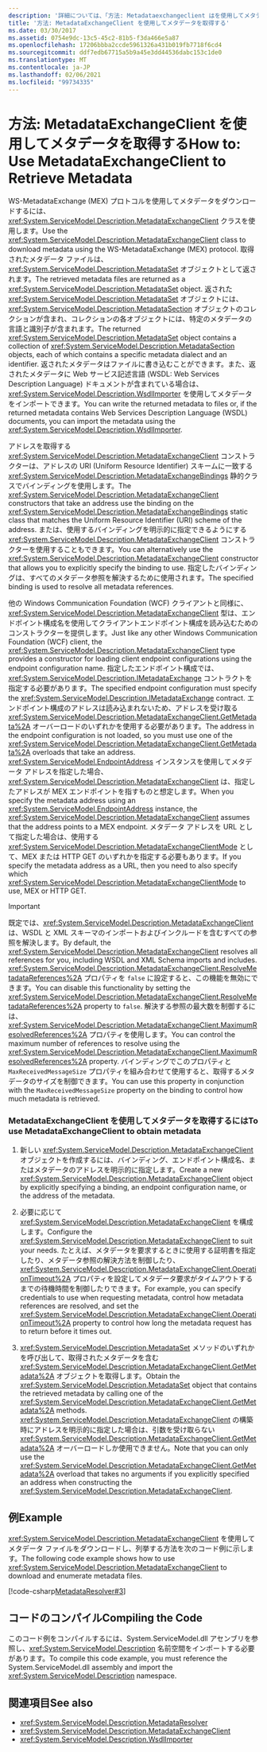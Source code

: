 ```yaml
---
description: '詳細については、「方法: Metadataexchangeclient はを使用してメタデータを取得する」を参照してください。'
title: '方法: MetadataExchangeClient を使用してメタデータを取得する'
ms.date: 03/30/2017
ms.assetid: 0754e9dc-13c5-45c2-81b5-f3da466e5a87
ms.openlocfilehash: 17206bbba2ccde5961326a431b019fb7718f6cd4
ms.sourcegitcommit: ddf7edb67715a5b9a45e3dd44536dabc153c1de0
ms.translationtype: MT
ms.contentlocale: ja-JP
ms.lasthandoff: 02/06/2021
ms.locfileid: "99734335"
---
```

# <a name="how-to-use-metadataexchangeclient-to-retrieve-metadata"></a><span data-ttu-id="84e8e-103">方法: MetadataExchangeClient を使用してメタデータを取得する</span><span class="sxs-lookup"><span data-stu-id="84e8e-103">How to: Use MetadataExchangeClient to Retrieve Metadata</span></span>

<span data-ttu-id="84e8e-104">WS-MetadataExchange (MEX) プロトコルを使用してメタデータをダウンロードするには、<xref:System.ServiceModel.Description.MetadataExchangeClient> クラスを使用します。</span><span class="sxs-lookup"><span data-stu-id="84e8e-104">Use the <xref:System.ServiceModel.Description.MetadataExchangeClient> class to download metadata using the WS-MetadataExchange (MEX) protocol.</span></span> <span data-ttu-id="84e8e-105">取得されたメタデータ ファイルは、<xref:System.ServiceModel.Description.MetadataSet> オブジェクトとして返されます。</span><span class="sxs-lookup"><span data-stu-id="84e8e-105">The retrieved metadata files are returned as a <xref:System.ServiceModel.Description.MetadataSet> object.</span></span> <span data-ttu-id="84e8e-106">返された <xref:System.ServiceModel.Description.MetadataSet> オブジェクトには、<xref:System.ServiceModel.Description.MetadataSection> オブジェクトのコレクションが含まれ、コレクションの各オブジェクトには、特定のメタデータの言語と識別子が含まれます。</span><span class="sxs-lookup"><span data-stu-id="84e8e-106">The returned <xref:System.ServiceModel.Description.MetadataSet> object contains a collection of <xref:System.ServiceModel.Description.MetadataSection> objects, each of which contains a specific metadata dialect and an identifier.</span></span> <span data-ttu-id="84e8e-107">返されたメタデータはファイルに書き込むことができます。また、返されたメタデータに Web サービス記述言語 (WSDL: Web Services Description Language) ドキュメントが含まれている場合は、<xref:System.ServiceModel.Description.WsdlImporter> を使用してメタデータをインポートできます。</span><span class="sxs-lookup"><span data-stu-id="84e8e-107">You can write the returned metadata to files or, if the returned metadata contains Web Services Description Language (WSDL) documents, you can import the metadata using the <xref:System.ServiceModel.Description.WsdlImporter>.</span></span>  
  
 <span data-ttu-id="84e8e-108">アドレスを取得する <xref:System.ServiceModel.Description.MetadataExchangeClient> コンストラクターは、アドレスの URI (Uniform Resource Identifier) スキームに一致する <xref:System.ServiceModel.Description.MetadataExchangeBindings> 静的クラスでバインディングを使用します。</span><span class="sxs-lookup"><span data-stu-id="84e8e-108">The <xref:System.ServiceModel.Description.MetadataExchangeClient> constructors that take an address use the binding on the <xref:System.ServiceModel.Description.MetadataExchangeBindings> static class that matches the Uniform Resource Identifier (URI) scheme of the address.</span></span> <span data-ttu-id="84e8e-109">または、使用するバインディングを明示的に指定できるようにする <xref:System.ServiceModel.Description.MetadataExchangeClient> コンストラクターを使用することもできます。</span><span class="sxs-lookup"><span data-stu-id="84e8e-109">You can alternatively use the <xref:System.ServiceModel.Description.MetadataExchangeClient> constructor that allows you to explicitly specify the binding to use.</span></span> <span data-ttu-id="84e8e-110">指定したバインディングは、すべてのメタデータ参照を解決するために使用されます。</span><span class="sxs-lookup"><span data-stu-id="84e8e-110">The specified binding is used to resolve all metadata references.</span></span>  
  
 <span data-ttu-id="84e8e-111">他の Windows Communication Foundation (WCF) クライアントと同様に、 <xref:System.ServiceModel.Description.MetadataExchangeClient> 型は、エンドポイント構成名を使用してクライアントエンドポイント構成を読み込むためのコンストラクターを提供します。</span><span class="sxs-lookup"><span data-stu-id="84e8e-111">Just like any other Windows Communication Foundation (WCF) client, the <xref:System.ServiceModel.Description.MetadataExchangeClient> type provides a constructor for loading client endpoint configurations using the endpoint configuration name.</span></span> <span data-ttu-id="84e8e-112">指定したエンドポイント構成では、<xref:System.ServiceModel.Description.IMetadataExchange> コントラクトを指定する必要があります。</span><span class="sxs-lookup"><span data-stu-id="84e8e-112">The specified endpoint configuration must specify the <xref:System.ServiceModel.Description.IMetadataExchange> contract.</span></span> <span data-ttu-id="84e8e-113">エンドポイント構成のアドレスは読み込まれないため、アドレスを受け取る <xref:System.ServiceModel.Description.MetadataExchangeClient.GetMetadata%2A> オーバーロードのいずれかを使用する必要があります。</span><span class="sxs-lookup"><span data-stu-id="84e8e-113">The address in the endpoint configuration is not loaded, so you must use one of the <xref:System.ServiceModel.Description.MetadataExchangeClient.GetMetadata%2A> overloads that take an address.</span></span> <span data-ttu-id="84e8e-114"><xref:System.ServiceModel.EndpointAddress> インスタンスを使用してメタデータ アドレスを指定した場合、<xref:System.ServiceModel.Description.MetadataExchangeClient> は、指定したアドレスが MEX エンドポイントを指すものと想定します。</span><span class="sxs-lookup"><span data-stu-id="84e8e-114">When you specify the metadata address using an <xref:System.ServiceModel.EndpointAddress> instance, the <xref:System.ServiceModel.Description.MetadataExchangeClient> assumes that the address points to a MEX endpoint.</span></span> <span data-ttu-id="84e8e-115">メタデータ アドレスを URL として指定した場合は、使用する <xref:System.ServiceModel.Description.MetadataExchangeClientMode> として、MEX または HTTP GET のいずれかを指定する必要もあります。</span><span class="sxs-lookup"><span data-stu-id="84e8e-115">If you specify the metadata address as a URL, then you need to also specify which <xref:System.ServiceModel.Description.MetadataExchangeClientMode> to use, MEX or HTTP GET.</span></span>  
  
> [!IMPORTANT]
> <span data-ttu-id="84e8e-116">既定では、<xref:System.ServiceModel.Description.MetadataExchangeClient> は、WSDL と XML スキーマのインポートおよびインクルードを含むすべての参照を解決します。</span><span class="sxs-lookup"><span data-stu-id="84e8e-116">By default, the <xref:System.ServiceModel.Description.MetadataExchangeClient> resolves all references for you, including WSDL and XML Schema imports and includes.</span></span> <span data-ttu-id="84e8e-117"><xref:System.ServiceModel.Description.MetadataExchangeClient.ResolveMetadataReferences%2A> プロパティを `false` に設定すると、この機能を無効にできます。</span><span class="sxs-lookup"><span data-stu-id="84e8e-117">You can disable this functionality by setting the <xref:System.ServiceModel.Description.MetadataExchangeClient.ResolveMetadataReferences%2A> property to `false`.</span></span> <span data-ttu-id="84e8e-118">解決する参照の最大数を制御するには、<xref:System.ServiceModel.Description.MetadataExchangeClient.MaximumResolvedReferences%2A> プロパティを使用します。</span><span class="sxs-lookup"><span data-stu-id="84e8e-118">You can control the maximum number of references to resolve using the <xref:System.ServiceModel.Description.MetadataExchangeClient.MaximumResolvedReferences%2A> property.</span></span> <span data-ttu-id="84e8e-119">バインディングでこのプロパティと `MaxReceivedMessageSize` プロパティを組み合わせて使用すると、取得するメタデータのサイズを制御できます。</span><span class="sxs-lookup"><span data-stu-id="84e8e-119">You can use this property in conjunction with the `MaxReceivedMessageSize` property on the binding to control how much metadata is retrieved.</span></span>  
  
### <a name="to-use-metadataexchangeclient-to-obtain-metadata"></a><span data-ttu-id="84e8e-120">MetadataExchangeClient を使用してメタデータを取得するには</span><span class="sxs-lookup"><span data-stu-id="84e8e-120">To use MetadataExchangeClient to obtain metadata</span></span>  
  
1. <span data-ttu-id="84e8e-121">新しい <xref:System.ServiceModel.Description.MetadataExchangeClient> オブジェクトを作成するには、バインディング、エンドポイント構成名、またはメタデータのアドレスを明示的に指定します。</span><span class="sxs-lookup"><span data-stu-id="84e8e-121">Create a new <xref:System.ServiceModel.Description.MetadataExchangeClient> object by explicitly specifying a binding, an endpoint configuration name, or the address of the metadata.</span></span>  
  
2. <span data-ttu-id="84e8e-122">必要に応じて <xref:System.ServiceModel.Description.MetadataExchangeClient> を構成します。</span><span class="sxs-lookup"><span data-stu-id="84e8e-122">Configure the <xref:System.ServiceModel.Description.MetadataExchangeClient> to suit your needs.</span></span> <span data-ttu-id="84e8e-123">たとえば、メタデータを要求するときに使用する証明書を指定したり、メタデータ参照の解決方法を制御したり、<xref:System.ServiceModel.Description.MetadataExchangeClient.OperationTimeout%2A> プロパティを設定してメタデータ要求がタイムアウトするまでの待機時間を制御したりできます。</span><span class="sxs-lookup"><span data-stu-id="84e8e-123">For example, you can specify credentials to use when requesting metadata, control how metadata references are resolved, and set the <xref:System.ServiceModel.Description.MetadataExchangeClient.OperationTimeout%2A> property to control how long the metadata request has to return before it times out.</span></span>  
  
3. <span data-ttu-id="84e8e-124"><xref:System.ServiceModel.Description.MetadataSet> メソッドのいずれかを呼び出して、取得されたメタデータを含む <xref:System.ServiceModel.Description.MetadataExchangeClient.GetMetadata%2A> オブジェクトを取得します。</span><span class="sxs-lookup"><span data-stu-id="84e8e-124">Obtain the <xref:System.ServiceModel.Description.MetadataSet> object that contains the retrieved metadata by calling one of the <xref:System.ServiceModel.Description.MetadataExchangeClient.GetMetadata%2A> methods.</span></span> <span data-ttu-id="84e8e-125"><xref:System.ServiceModel.Description.MetadataExchangeClient> の構築時にアドレスを明示的に指定した場合は、引数を受け取らない <xref:System.ServiceModel.Description.MetadataExchangeClient.GetMetadata%2A> オーバーロードしか使用できません。</span><span class="sxs-lookup"><span data-stu-id="84e8e-125">Note that you can only use the <xref:System.ServiceModel.Description.MetadataExchangeClient.GetMetadata%2A> overload that takes no arguments if you explicitly specified an address when constructing the <xref:System.ServiceModel.Description.MetadataExchangeClient>.</span></span>  
  
## <a name="example"></a><span data-ttu-id="84e8e-126">例</span><span class="sxs-lookup"><span data-stu-id="84e8e-126">Example</span></span>  

 <span data-ttu-id="84e8e-127"><xref:System.ServiceModel.Description.MetadataExchangeClient> を使用してメタデータ ファイルをダウンロードし、列挙する方法を次のコード例に示します。</span><span class="sxs-lookup"><span data-stu-id="84e8e-127">The following code example shows how to use <xref:System.ServiceModel.Description.MetadataExchangeClient> to download and enumerate metadata files.</span></span>  

 [!code-csharp[MetadataResolver#3](../../../../samples/snippets/csharp/VS_Snippets_CFX/metadataresolver/cs/client.cs#3)]  

## <a name="compiling-the-code"></a><span data-ttu-id="84e8e-128">コードのコンパイル</span><span class="sxs-lookup"><span data-stu-id="84e8e-128">Compiling the Code</span></span>  

 <span data-ttu-id="84e8e-129">このコード例をコンパイルするには、System.ServiceModel.dll アセンブリを参照し、<xref:System.ServiceModel.Description> 名前空間をインポートする必要があります。</span><span class="sxs-lookup"><span data-stu-id="84e8e-129">To compile this code example, you must reference the System.ServiceModel.dll assembly and import the <xref:System.ServiceModel.Description> namespace.</span></span>  
  
## <a name="see-also"></a><span data-ttu-id="84e8e-130">関連項目</span><span class="sxs-lookup"><span data-stu-id="84e8e-130">See also</span></span>

- <xref:System.ServiceModel.Description.MetadataResolver>
- <xref:System.ServiceModel.Description.MetadataExchangeClient>
- <xref:System.ServiceModel.Description.WsdlImporter>
